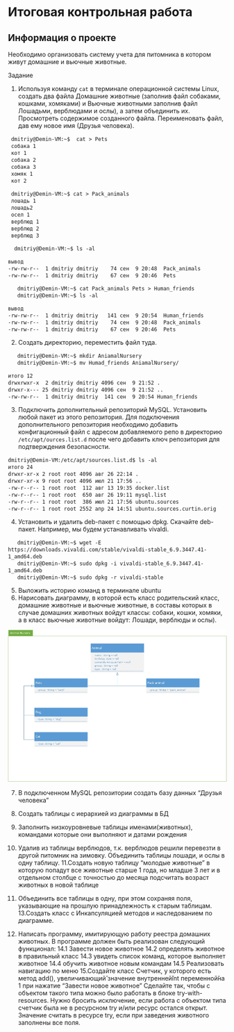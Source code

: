  # Итоговая контрольная работа
## Информация о проекте
Необходимо организовать систему учета для питомника в котором живут
домашние и вьючные животные.

Задание
1. Используя команду `cat` в терминале операционной системы Linux, создать
   два файла Домашние животные (заполнив файл собаками, кошками,
   хомяками) и Вьючные животными заполнив файл Лошадьми, верблюдами и
   ослы), а затем объединить их. Просмотреть содержимое созданного файла.
   Переименовать файл, дав ему новое имя (Друзья человека).

````commandline
 dmitriy@Demin-VM:~$  cat > Pets
 собака 1
 кот 1
 собака 2
 собака 3
 хомяк 1
 кот 2
````
````commandline
 dmitriy@Demin-VM:~$ cat > Pack_animals
 лошадь 1
 лошадь2
 осел 1
 верблюд 1
 верблюд 2
 верблюд 3
````
````commandline 
  dmitriy@Demin-VM:~$ ls -al
````
````commandline
вывод
-rw-rw-r--  1 dmitriy dmitriy    74 сен  9 20:48  Pack_animals
-rw-rw-r--  1 dmitriy dmitriy    67 сен  9 20:46  Pets
````
````commandline
   dmitriy@Demin-VM:~$ cat Pack_animals Pets > Human_friends
   dmitriy@Demin-VM:~$ ls -al

````
````commandline
вывод
-rw-rw-r--  1 dmitriy dmitriy   141 сен  9 20:54  Human_friends
-rw-rw-r--  1 dmitriy dmitriy    74 сен  9 20:48  Pack_animals
-rw-rw-r--  1 dmitriy dmitriy    67 сен  9 20:46  Pets
````
2. Создать директорию, переместить файл туда.
````commandline
   dmitriy@Demin-VM:~$ mkdir AniamalNursery
   dmitriy@Demin-VM:~$ mv Humad_friends AniamalNursery/
````
````commandline
итого 12
drwxrwxr-x  2 dmitriy dmitriy 4096 сен  9 21:52 .
drwxr-x--- 25 dmitriy dmitriy 4096 сен  9 21:52 ..
-rw-rw-r--  1 dmitriy dmitriy  141 сен  9 20:54 Human_friends
````
3. Подключить дополнительный репозиторий MySQL. Установить любой пакет
   из этого репозитория.
   Для подключения дополнительного репозитория необходимо добавить конфигационный файл
с адресом добавляемого репо в директорию `/etc/apt/ources.list.d` после чего добавить 
ключ репозитория для подтверждения безопасности.
```commandline
dmitriy@Demin-VM:/etc/apt/sources.list.d$ ls -al
итого 24
drwxr-xr-x 2 root root 4096 авг 26 22:14 .
drwxr-xr-x 9 root root 4096 июл 21 17:56 ..
-rw-r--r-- 1 root root  112 авг 13 19:35 docker.list
-rw-r--r-- 1 root root  650 авг 26 19:11 mysql.list
-rw-r--r-- 1 root root  386 июл 21 17:56 ubuntu.sources
-rw-r--r-- 1 root root 2552 апр 24 14:51 ubuntu.sources.curtin.orig
```




4. Установить и удалить deb-пакет с помощью dpkg.
   Скачайте deb-пакет. Например, мы будем устанавливать vivaldi.
```commandline
   dmitriy@Demin-VM:~$ wget -E https://downloads.vivaldi.com/stable/vivaldi-stable_6.9.3447.41-1_amd64.deb
   dmitriy@Demin-VM:~$ sudo dpkg -i vivaldi-stable_6.9.3447.41-1_amd64.deb
   dmitriy@Demin-VM:~$ sudo dpkg -r vivaldi-stable
   ```
5. Выложить историю команд в терминале ubuntu
6. Нарисовать диаграмму, в которой есть класс родительский класс, домашние
   животные и вьючные животные, в составы которых в случае домашних
   животных войдут классы: собаки, кошки, хомяки, а в класс вьючные животные
   войдут: Лошади, верблюды и ослы).

![alt text](\images\classDiagram.jpg)

7. В подключенном MySQL репозитории создать базу данных “Друзья
   человека”


8. Создать таблицы с иерархией из диаграммы в БД
9. Заполнить низкоуровневые таблицы именами(животных), командами
   которые они выполняют и датами рождения
10. Удалив из таблицы верблюдов, т.к. верблюдов решили перевезти в другой
    питомник на зимовку. Объединить таблицы лошади, и ослы в одну таблицу.
    11.Создать новую таблицу “молодые животные” в которую попадут все
    животные старше 1 года, но младше 3 лет и в отдельном столбце с точностью
    до месяца подсчитать возраст животных в новой таблице
12. Объединить все таблицы в одну, при этом сохраняя поля, указывающие на
    прошлую принадлежность к старым таблицам.
    13.Создать класс с Инкапсуляцией методов и наследованием по диаграмме.
14. Написать программу, имитирующую работу реестра домашних животных.
    В программе должен быть реализован следующий функционал:
    14.1 Завести новое животное
    14.2 определять животное в правильный класс
    14.3 увидеть список команд, которое выполняет животное
    14.4 обучить животное новым командам
    14.5 Реализовать навигацию по меню
    15.Создайте класс Счетчик, у которого есть метод add(), увеличивающий̆
    значение внутренней̆int переменной̆на 1 при нажатие “Завести новое
    животное” Сделайте так, чтобы с объектом такого типа можно было работать в
    блоке try-with-resources. Нужно бросить исключение, если работа с объектом
    типа счетчик была не в ресурсном try и/или ресурс остался открыт. Значение
    считать в ресурсе try, если при заведения животного заполнены все поля.